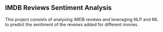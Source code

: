 ## IMDB Reviews Sentiment Analysis

This project consists of analysing IMDB reviews and leveraging NLP and ML to predict the sentiment of the reveiws added for different movies
